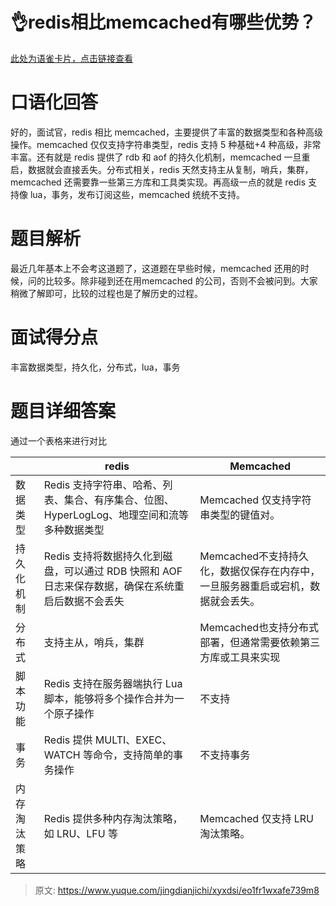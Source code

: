 # 👌redis相比memcached有哪些优势？

[此处为语雀卡片，点击链接查看](https://www.yuque.com/jingdianjichi/xyxdsi/eo1fr1wxafe739m8#couFE)

# 口语化回答
好的，面试官，redis 相比 memcached，主要提供了丰富的数据类型和各种高级操作。memcached 仅仅支持字符串类型，redis 支持 5 种基础+4 种高级，非常丰富。还有就是 redis 提供了 rdb 和 aof 的持久化机制，memcached 一旦重启，数据就会直接丢失。分布式相关，redis 天然支持主从复制，哨兵，集群，memcached 还需要靠一些第三方库和工具类实现。再高级一点的就是 redis 支持像 lua，事务，发布订阅这些，memcached 统统不支持。

# 题目解析
最近几年基本上不会考这道题了，这道题在早些时候，memcached 还用的时候，问的比较多。除非碰到还在用memcached 的公司，否则不会被问到。大家稍微了解即可，比较的过程也是了解历史的过程。

# 面试得分点
丰富数据类型，持久化，分布式，lua，事务

# 题目详细答案
通过一个表格来进行对比

| | redis | Memcached |
| --- | --- | --- |
| 数据类型 | Redis 支持字符串、哈希、列表、集合、有序集合、位图、HyperLogLog、地理空间和流等多种数据类型 | Memcached 仅支持字符串类型的键值对。 |
| 持久化机制 | Redis 支持将数据持久化到磁盘，可以通过 RDB 快照和 AOF 日志来保存数据，确保在系统重启后数据不会丢失 | Memcached不支持持久化，数据仅保存在内存中，一旦服务器重启或宕机，数据就会丢失。 |
| 分布式 | 支持主从，哨兵，集群 | Memcached也支持分布式部署，但通常需要依赖第三方库或工具来实现 |
| 脚本功能 | Redis 支持在服务器端执行 Lua 脚本，能够将多个操作合并为一个原子操作 | 不支持 |
| 事务 | Redis 提供 MULTI、EXEC、WATCH 等命令，支持简单的事务操作 | 不支持事务 |
| 内存淘汰策略 | Redis 提供多种内存淘汰策略，如 LRU、LFU 等 | Memcached 仅支持 LRU 淘汰策略。 |




> 原文: <https://www.yuque.com/jingdianjichi/xyxdsi/eo1fr1wxafe739m8>